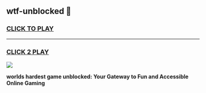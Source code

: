 
## wtf-unblocked 👋
<h3>
<a href="https://premium.freeplayer.one?title=wtf-unblocked&ref=14F">CLICK TO PLAY</a></h3>
<hr>

<h3>
<a href="https://premium.freeplayer.one?title=wtf-unblocked&ref=14F">CLICK 2 PLAY</a>
  
</h3>

<a href="https://premium.freeplayer.one?title=wtf-unblocked&ref=12F/"><img src="https://clearcache.store/games.png"></a>


**worlds hardest game unblocked: Your Gateway to Fun and Accessible Online Gaming**

